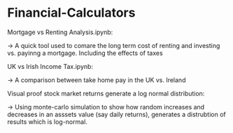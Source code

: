 # Financial-Calculators

Mortgage vs Renting Analysis.ipynb:

-> A quick tool used to comare the long term cost of renting and investing vs. payinng a mortgage. Including the effects of taxes

UK vs Irish Income Tax.ipynb:

-> A comparison between take home pay in the UK vs. Ireland

Visual proof stock market returns generate a log normal distribution:

-> Using monte-carlo simulation to show how random increases and decreases in an asssets value (say daily returns), generates a distrubtion of results which is log-normal.
